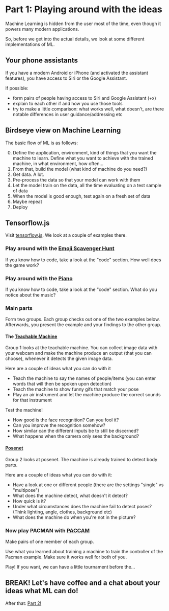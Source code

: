 Part 1: Playing around with the ideas
======

Machine Learning is hidden from the user most of the time, even though it powers many modern applications.

So, before we get into the actual details, we look at some different implementations of ML.


## Your phone assistants

If you have a modern Android or iPhone (and activated the assistant features), you have access to Siri or the Google Assistant.

If possible:

- form pairs of people having access to Siri and Google Assistant (+x)
- explain to each other if and how you use those tools
- try to make a little comparison: what works well, what doesn't, are there notable differences in user guidance/addressing etc

## Birdseye view on Machine Learning

The basic flow of ML is as follows:

0. Define the application, environment, kind of things that you want the machine to learn. Define what you want to achieve with the trained machine, in what environment, how often...
1. From that, build the model (what kind of machine do you need?)
2. Get data. A lot.
3. Pre-process the data so that your model can work with them
4. Let the model train on the data, all the time evaluating on a test sample of data
5. When the model is good enough, test again on a fresh set of data
6. Maybe repeat 
7. Deploy

## Tensorflow.js

Visit [tensorflow.js](https://js.tensorflow.org/). We look at a couple of examples there.

### Play around with the [Emoji Scavenger Hunt](https://emojiscavengerhunt.withgoogle.com/)

If you know how to code, take a look at the "code" section. 
How well does the game work?

### Play around with the [Piano](https://magenta.tensorflow.org/demos/performance_rnn/index.html)

If you know how to code, take a look at the "code" section.
What do you notice about the music?


### Main parts

Form two groups.
Each group checks out one of the two examples below.
Afterwards, you present the example and your findings to the other group.

#### The [Teachable Machine](https://teachablemachine.withgoogle.com/)

Group 1 looks at the teachable machine. You can collect image data with your webcam and make the machine produce an output (that you can choose), whenever it detects the given image data.

Here are a couple of ideas what you can do with it

- Teach the machine to say the names of people/items (you can enter words that will then be spoken upon detection)
- Teach the machine to show funny gifs that match your pose
- Play an air instrument and let the machine produce the correct sounds for that instrument

Test the machine!

- How good is the face recognition? Can you fool it?
- Can you improve the recognition somehow?
- How similar can the different inputs be to still be discerned?
- What happens when the camera only sees the background?

#### [Posenet](https://storage.googleapis.com/tfjs-models/demos/posenet/camera.html)

Group 2 looks at posenet. The machine is already trained to detect body parts. 

Here are a couple of ideas what you can do with it:

- Have a look at one or different people (there are the settings "single" vs "multipose")
- What does the machine detect, what doesn't it detect?
- How quick is it? 
- Under what circumstances does the machine fail to detect poses? (Think lighting, angle, clothes, background etc)
- What does the machine do when you're not in the picture?


### Now play PACMAN with [PACCAM](https://storage.googleapis.com/tfjs-examples/webcam-transfer-learning/dist/index.html)

Make pairs of one member of each group.

Use what you learned about training a machine to train the controller of the Pacman example. Make sure it works well for both of you.

Play! If you want, we can have a little tournament before the...

## BREAK! Let's have coffee and a chat about your ideas what ML can do!

After that: [Part 2!](part2.md)